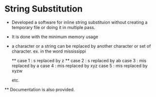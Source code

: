 # String Substitution

- Developed a software for inline string substituion without creating a temporary file or doing it in multiple pass.
- It is done with the minimum memory usage
- a character or a string can be replaced by another character or set of character.
ex.
  in the word mississippi
  
   ** case 1 : s replaced by z
   ** case 2 : s replaced by ab
  case 3 : mis replaced by a
  case 4 : mis replaced by xyz
  case 5 : mis replaced by xyzw
  
  etc.

** Documentation is also provided.
